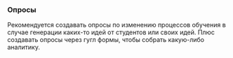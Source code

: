 ### Опросы

Рекомендуется создавать опросы по изменению процессов обучения в случае генерации каких-то идей от студентов или своих идей. 
Плюс создавать опросы через гугл формы, чтобы собрать какую-либо аналитику.